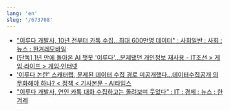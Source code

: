 ```yaml
---
lang: 'en'
slug: '/673708'
---
```


- ["이루다 개발사, 10년 전부터 카톡 수집…최대 600만명 데이터" : 사회일반 : 사회 : 뉴스 : 한겨레모바일](https://m.hani.co.kr/arti/society/society_general/981107.html)
- [[단독] 1년 만에 돌아온 AI 챗봇 '이루다'…문제됐던 개인정보 재사용 - IT조선 > 게임·라이프 > 게임·인터넷](https://it.chosun.com/site/data/html_dir/2021/12/23/2021122301725.html)
- ['이루다 논란' 스캐터랩, 문제된 데이터 수집 경로 미공개했다...데이터수집공개 의무화해야 하나? < 정책 < 기사본문 - AI타임스](http://www.aitimes.com/news/articleView.html?idxno=138558)
- ["이루다 개발사, 연인 카톡 대화 수집하고는 돌려보며 웃었다" : IT : 경제 : 뉴스 : 한겨레](https://www.hani.co.kr/arti/economy/it/978383.html)
